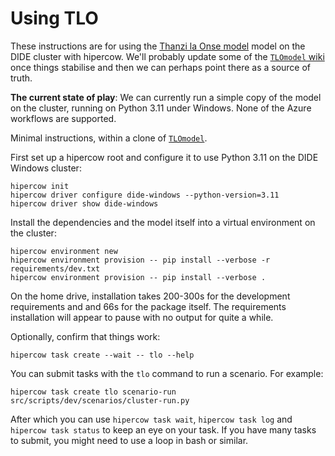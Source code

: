 # Using TLO

These instructions are for using the [Thanzi la Onse model](https://github.com/UCL/TLOmodel) model on the DIDE cluster with hipercow.  We'll probably update some of the [`TLOmodel` wiki](https://github.com/UCL/TLOmodel/wiki) once things stabilise and then we can perhaps point there as a source of truth.

**The current state of play**: We can currently run a simple copy of the model on the cluster, running on Python 3.11 under Windows.  None of the Azure workflows are supported.

Minimal instructions, within a clone of [`TLOmodel`](https://github.com/UCL/TLOmodel).

First set up a hipercow root and configure it to use Python 3.11 on the DIDE Windows cluster:

```console
hipercow init
hipercow driver configure dide-windows --python-version=3.11
hipercow driver show dide-windows
```

Install the dependencies and the model itself into a virtual environment on the cluster:

```console
hipercow environment new
hipercow environment provision -- pip install --verbose -r requirements/dev.txt
hipercow environment provision -- pip install --verbose .
```

On the home drive, installation takes 200-300s for the development requirements and and 66s for the package itself.  The requirements installation will appear to pause with no output for quite a while.

Optionally, confirm that things work:

```console
hipercow task create --wait -- tlo --help
```

You can submit tasks with the `tlo` command to run a scenario.  For example:

```console
hipercow task create tlo scenario-run src/scripts/dev/scenarios/cluster-run.py
```

After which you can use `hipercow task wait`, `hipercow task log` and `hipercow task status` to keep an eye on your task.  If you have many tasks to submit, you might need to use a loop in bash or similar.
